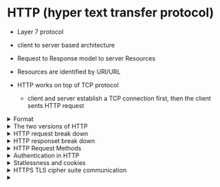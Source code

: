 # HTTP (hyper text transfer protocol)

- Layer 7 protocol 

- client to server based architecture

- Request to Response model to server Resources

- Resources are identified by URI/URL

- HTTP works on top of TCP protocol 
     - client and server establish a TCP connection first, then the client sents HTTP request
  
<details>
<summary>Format</summary>
<br>   
      \r (carriage return) \n (newline)
    
      Headers\r\n
      \r\n
      Message\r\n
      
      
      GET/ HTTP/1.1
      
      Host: www.elearnsecurity.comUser-Agent: Mozilla/5.0 (X11; Linux x86_64; rv:31.0) 
      
      Accept: text/html
      
      Accept-Language: en-US,en;q=0.5
      
      GET/ HTTP/1.1Host: www.elearnsecurity.comUser-Agent: Mozilla/5.0 (X11; Linux x86_64; rv:31.0) Gecko/20100101 Firefox/31.0 Iceweasel/31.2.0Accept: text/htmlAccept-Language: en-US,en;q=0.5Accept-Encoding: gzip, deflateConnection: keep-aliveAccept-Encoding: gzip, deflate
      
      Connection: keep-alive
      
      
      
      
</details>

<details>
<summary>The two versions of HTTP</summary>
<br>
   
   Example request: GET / HTTP/1.1
   
   1.0:
        - One TCP connection per resource and disconnect as soon as its done.

   1.1:
        - Can reuse same TCP connection and request multiple URIs.
        - When you make a request to a sites home page / for example, and it sees refernces to other web elements such as js or css, it will then make more requests for those elements over the same connection.

</details>

<details>
<summary>HTTP request break down</summary>
<br>
----------------------------------------------------------------------
### HTTP response codes:

1xx - Information

2xx - OK

3xx - Redirect

4xx - Bad client request (bad req or not authorized)

5xx - Issue on the server side

### Request methods

GET

POST

## Host header

Tells the server what hostname we are interested in in relation to the page we are requesting.
This is for servers hosting multiple domains.

example you want to go to example.ca but actually want the server my.server
The request to example.ca should look like

      Get / http/1.1
      Host:my.server

## User agent

Details on the users device that is making the request.



When you make basic a request to www.example.ca, you are making a GET request for / of example.ca.

You will see details such the request method, the HTTP response code, and other detials related to the request and response with the HTTP server.

## Accept 

 The browser sends the Accept header field to specify which document type it is expecting in response.
 
## Accept-Language

 The browser can asl for a specific language in the response
 
## Accept-Encoding

 Similar, but restricts content encoding, not the content itself
 
 ## Connection
 
  Allows the sender to specify options that are desired for that particular connection.
  
     close: 
     
     keep-alive: Future communications with the server will reuse the current connection. 

----------------------------------------------------------------------
</details>

<details>
<summary>HTTP responset break down</summary>
<br>
     A server will receive a request, it processes it and then sends an HTTP response to the client.
     
   The header and page content are seperated with two empty lines (\r\n\r\n)
   
   ## Response breakdown: 
   
   **Status-line:** protocol version, HTTP status
   
   **Date:** date and time at which the message was originated
   
   **Cache-Control:** Informs the client about cached content. Using cached content saves bandwidth, prevents re-requesting nmodified content.
   
   **Content-Type:** lets the client know how to interpret the body of the message
   
   **Content-Encoding:** Extends Content-Type
   
   **Server:** Contains the header of the server that generated the content.
   
   **Content-Length:** Indicated the length, in bytes, of the message body.
     
</details>

<details>
<summary>HTTP Request Methods</summary>
<br>
  Is an operation you can run on a resourse on the web server.
  
  More info: https://www.owasp.org/index.php/Testing_for_HTTP_Verb_Tampering_(OTG-INPVAL-003) 
   
   Examining a web pages source code or a protocol analyzer you will be able to see when certain requests are used.
   
   For example seeing the code:
   
      <form action="webpage/" method=POST>
      <input type="Submit">
      
   As soon as you hit that "Submit" button it will send a POST request. 
   
   When you hit enter on the URL box in a browser it will send a GET.
   
   
    GET
        - Typically only for information retreval (no change in backend)
        - Pass parameters. They are passes in the URL
        - Change things in databases
       
    POST
        - Form submissions
        - The data is in the message body (unlike GET)
        
    OPTIONS
        - For a resource this will show all the supported request methods.
        - Not every web server has it enabled.
    
    HEAD
        - Response identical to GET minus the message body. 
        - Historically there have been Authentication bypass vulns with HEAD. Where auth was to POST and GET only.
    TRACE
        - Echos back the client req back for diagnostics
        
    PUT
        - Stores in URI
    
    DELETE
        - Delete resources
  
</details>


<details>
<summary>Authentication in HTTP</summary>
<br>
   Only two types of auth in the HTTP standard.
   
 <details>
 <summary>Basic Authentication</summary>
 <br>
  
  
       Note: This is all in place text.
       High view
       
   [![Capture.png](https://i.postimg.cc/fbXL63Z9/Capture.png)](https://postimg.cc/wtqgNj1q)  
               
----------------------------------------------------------------------------------------               
               
   [![Capture1.png](https://i.postimg.cc/Y0V05Q4Q/Capture1.png)](https://postimg.cc/YL6tgGzS)
        
        Notice the new http header in the 401 unauthorized that was the response to our request to the server.
        The initial request does not have this http header authentication portion.
         
        
        WWW.Authenticate: Basic  - the type of HTTP auth
        
        realm= "" - Set up by admin
        
         This tells the browser on the client what is being used and how to respond with creds.
         
  [![Captu2re.png](https://i.postimg.cc/wTw3Y8N9/Captu2re.png)](https://postimg.cc/2VBCntTt)        
         
         In the client response there is now an Authorization header with the credentials.
         The base64 encoded line beside Authorization is the username and pass combined together and encoded.
   
         The next server response is either a 401 unauthorized or 200 success.
 </details>            
 
 <details>
 <summary>Digest Authentication</summary>
 <br>       
      Sends Hash of password (digest auth).
      
   <details>
   <summary>RFC 2069 - General/original Digest Auth</summary>
   <br>
            Client - Server header communication for Digest Auth.
     
   [![Capture.png](https://i.postimg.cc/RZNK6wJt/Capture.png)](https://postimg.cc/G4nH68Q3)
      
       Calculating the "Response" portion of the header.
      
      Hash1 = MD5(Username:Realm:Password)
      Hash2 = MD5(Request method:URI)
      Response = MD5(Hash1:Nonce:Hash2)
      
      Note that opaque does nothing in RFC 2069 in creating the response.
      
   [![1.png](https://i.postimg.cc/yN5KPgP2/1.png)](https://postimg.cc/kVxLM5Ly)
   --------------------------------------------------------------------------------
   [![2.png](https://i.postimg.cc/xCHw3sqb/2.png)](https://postimg.cc/vgY2QtrQ)
   
   --------------------------------------------------------------------------------
       
       401 response with bad credentials
   
   [![3.png](https://i.postimg.cc/63sSqdz6/3.png)](https://postimg.cc/Ny4bP2WZ)
      --------------------------------------------------------------------------------
      
       200 OK response sent by the server if the credentials are good. 
      
   <details>
   <summary>More details for Digest Auth Hashing RFC 2069</summary>
   <br>
      Hash1 = MD5(Username:Realm:Password)
      Hash2 = MD5(Request method:URI)
      Response = MD5(Hash1:Nonce:Hash2)
   
   Creating HTTP Digest Auth hash response for RFC 2069 in Python
   
   import hashlib
   
   hash1 = hashlib.md5('USER:Realm:Password').hexdigest()
   
   hash2 = hashlib.md5('Request method:URI').hexdigest()
   
   nounce = XYZ
   
   response_string = hash1 + ':' + nonce + ':' + hash2
   
   response = hashlib.md5(response_string).hexdigest() 
   </details>
      
   </details>
  
       
   <details>
   <summary>RFC 2617 Updated</summary>
   <br>
   
   adds client nonce to help mitigate chosen plain text attacks
    
   adds Quality of Protection (QOP) 
       **auth** for Authentication and **auth-int** for Authentication and Integrity (rarely used and not well supported)
      
     
   Cient first req will be returned with: 
      
      HTTP/1.1 401 Unauthorized
      WWW-Authenticate: Digest
               realm="testreal@host.com",
               qop="auth,auth-int",
               nonce="dcd9add909da90d9asd09as0d93",
               opaque="5ccc78086978df7d0f98e41"
               
     
   The client will be prompted to enter credentials and send the following request ot the server.
   
        Authorization: Digest username= "username",
               realm="testreal@host.com",
               nonce="dcd9add909da90d9asd09as0d93",
               uri="/dir/login",        #path to resource
               qop=auth,                #the QOP we support
               nc=00000001,             #Counter
               cnonce="0a4f113b"        #Client nonce
               response="dodho9her89ehrslinfdsd3fjfpw9jfw9"
               opaque="5ccc78086978df7d0f98e41"
      
  <details>
  <summary>Response calculation</summary>
  <br>
     Hash1 = MD5(username:realm:password)
     Hash2 = MD5(method:URI)
     Response = MD5(Hash1:Nonce:NonceCount:CNonce:QOP:Hash2)
  </details>
  </details>
 
 </details>       
</details>

<details>
<summary>Statlessness and cookies</summary>
<br>
  Http is stateless protocol.
  Each request is independent.
  Servers do not keep track.
  
  One of the ways this is solved is with cookies.
  
  <details>
  <summary>Cookies</summary>
  <br>
    - allows server to stores and retrive data from client (browser)
    - stored in browsers temp directories
    - Text only, no executable code
    - Cannot exceed 4K in size
    - Allows for retaining stat with the clients help
      - Session management 
      - User preferences
  
  
   The server will have the header "Set-Cookie <name>=<value>; expires=<date>; domain=<domain>; path=<resource>; secure; httponly"
    
   The client will respond with just use "Cookie: <name>=<value>" when communicating with the server.
  
  **Expire:** When the browser should go and delete and exsponge the cookie. The expiary date that is set on the cookie also determines how the cookie is stored, shorter will go in temp and longer will be held elsewhere.
      A browser with no expirary is a **session cookie** and the remove the cookie when the browser is closed(the only time it may be mentioned is if it were to be retained across browser restarts).In RFC 6265 adds **Max-Age** parameter which is the interval in seconds after receiving the cookie that is should be deleted. 
   
  **Domain:** sub domain where the cookie is valid.
   
  **PATH**  resource(path) where cookie should be sent.
   
  **Secure:** Only sent over HTTPS (cookie will not be sent if talking to the server using HTTP)
  
  **httponly:** Cannot be accessed by Client side scrips directly. Cannot be scripted using Javascript. Is an XSS mitigation technique. 
  
  <details>
  <summary>Session ID</summary>
  <br>
  
  
  </details>
   
  
  
  </details>
</details>



<details>
<summary>HTTPS TLS cipher suite communication</summary>
<br>
   In 'Client hello' the client advertises the Cipher suite to server that it supports. 
   
   for example:
   
         TLS_ECDHE_ECDSA_WITH_AES_128_GCM_SHA256
          ^  |         |      |     |  |       |
         TLS Key exchange     Encrypt   Hashing
  
</details>





<details>
<summary></summary>
<br>
  
</details>

